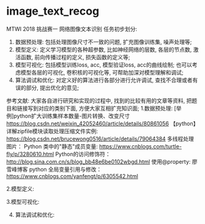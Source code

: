 # image_text_recog
MTWI 2018 挑战赛一 网络图像文本识别
任务初步划分:
1. 数据预处理: 包括处理图像尺寸不一致的问题, 扩充图像训练集, 噪声处理等;
2. 模型定义: 定义学习模型的各种超参数, 比如神经网络的层数, 各层的节点数, 激活函数, 前向传播过程的定义, 损失函数的定义等;
3. 模型可视化: 包括模型训练loss, acc, 模型验证loss, acc的曲线绘制; 也可以考虑模型各层的可视化, 卷积核的可视化等, 可帮助加深对模型理解和调试;
4. 算法调试和优化: 对定义好的算法进行各部分进行允许调试, 查找不合理或者有误的部分, 提出优化的意见;

参考文献:
大家各自进行研究和实现的过程中, 找到的比较有用的文章等资料, 把题目和链接写到对应的类别下面, 方便大家互相扩充知识面;
1.数据预处理:
[举例]python扩大训练集样本数量-图片转换、改变尺寸 https://blog.csdn.net/weixin_42052460/article/details/80861056
【python】详解zipfile模块读取处理压缩文件实例: https://blog.csdn.net/brucewong0516/article/details/79064384
多线程处理图片：
    Python 类中的"静态"成员变量: https://www.cnblogs.com/turtle-fly/p/3280610.html
    Python的访问修饰符： http://blog.sina.com.cn/s/blog_bb48e6be0102wbgd.html
    使用@property: 廖雪峰博客
    python 全局变量引用与修改： https://www.cnblogs.com/yanfengt/p/6305542.html

2.模型定义:

3.模型可视化:

4. 算法调试和优化:






